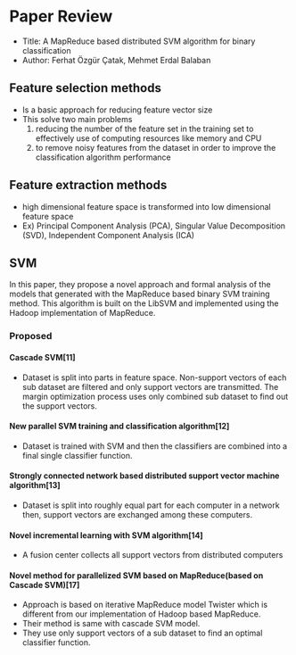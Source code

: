 # Paper Review 
- Title: A MapReduce based distributed SVM algorithm for binary classification
- Author: Ferhat Özgür Çatak, Mehmet Erdal Balaban

## Feature selection methods
- Is a basic approach for reducing feature vector size
- This solve two main problems
  1. reducing the number of the feature set in the training set to effectively use of computing resources like memory and CPU
  2. to remove noisy features from the dataset in order to improve the classification algorithm performance

## Feature extraction methods
- high dimensional feature space is transformed into low dimensional feature space
- Ex) Principal Component Analysis (PCA), Singular Value Decomposition (SVD), Independent Component Analysis (ICA)
  
## SVM
In this paper, they propose a novel approach and formal analysis of the models that generated with the MapReduce based binary SVM training method. This algorithm is built on the LibSVM and implemented using the Hadoop implementation of MapReduce.

### Proposed
#### Cascade SVM[11]
- Dataset is split into parts in feature space. Non-support vectors of each sub dataset are filtered and only support vectors are transmitted. The margin optimization process uses only combined sub dataset to find out the support vectors.

#### New parallel SVM training and classification algorithm[12]
- Dataset is trained with SVM and then the classifiers are combined into a final single classifier function.

#### Strongly connected network based distributed support vector machine algorithm[13]
- Dataset is split into roughly equal part for each computer in a network then, support vectors are exchanged among these computers.

#### Novel incremental learning with SVM algorithm[14]
- A fusion center collects all support vectors from distributed computers
  
#### Novel method for parallelized SVM based on MapReduce(based on Cascade SVM)[17]
- Approach is based on iterative MapReduce model Twister which is different from our implementation of Hadoop based MapReduce.
- Their method is same with cascade SVM model.
- They use only support vectors of a sub dataset to find an optimal classifier function.
